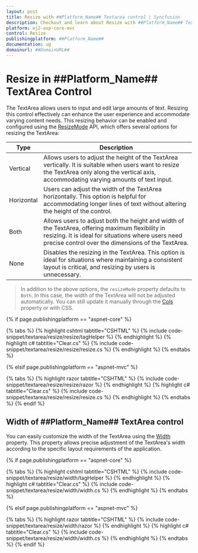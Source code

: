 ```yaml
---
layout: post
title: Resize with ##Platform_Name## Textarea control | Syncfusion
description: Checkout and learn about Resize with ##Platform_Name## Textarea control of Syncfusion Essential JS 2 and more details.
platform: ej2-asp-core-mvc
control: Resize
publishingplatform: ##Platform_Name##
documentation: ug
domainurl: ##DomainURL##
---
```


# Resize in ##Platform_Name## TextArea Control

The TextArea allows users to input and edit large amounts of text. Resizing this control effectively can enhance the user experience and accommodate varying content needs. This resizing behavior can be enabled and configured using the [ResizeMode](https://help.syncfusion.com/cr/aspnetcore-js2/Syncfusion.EJ2.Inputs.TextArea.html#Syncfusion_EJ2_Inputs_TextArea_ResizeMode) API, which offers several options for resizing the TextArea:

| Type  | Description |
| -- | -- |
| Vertical  | Allows users to adjust the height of the TextArea vertically. It is suitable when users want to resize the TextArea only along the vertical axis, accommodating varying amounts of text input. |
| Horizontal | Users can adjust the width of the TextArea horizontally. This option is helpful for accommodating longer lines of text without altering the height of the control. |
| Both | Allows users to adjust both the height and width of the TextArea, offering maximum flexibility in resizing. It is ideal for situations where users need precise control over the dimensions of the TextArea. |
| None | Disables the resizing in the TextArea. This option is ideal for situations where maintaining a consistent layout is critical, and resizing by users is unnecessary. |

> In addition to the above options, the `resizeMode` property defaults to `Both`. In this case, the width of the TextArea will not be adjusted automatically. You can still update it manually through the [Cols](https://help.syncfusion.com/cr/aspnetcore-js2/Syncfusion.EJ2.Inputs.TextArea.html#Syncfusion_EJ2_Inputs_TextArea_Cols) property or with CSS.

{% if page.publishingplatform == "aspnet-core" %}

{% tabs %}
{% highlight cshtml tabtitle="CSHTML" %}
{% include code-snippet/textarea/resize/resize/tagHelper %}
{% endhighlight %}
{% highlight c# tabtitle="Clear.cs" %}
{% include code-snippet/textarea/resize/resize/resize.cs %}
{% endhighlight %}
{% endtabs %}

{% elsif page.publishingplatform == "aspnet-mvc" %}

{% tabs %}
{% highlight razor tabtitle="CSHTML" %}
{% include code-snippet/textarea/resize/resize/razor %}
{% endhighlight %}
{% highlight c# tabtitle="Clear.cs" %}
{% include code-snippet/textarea/resize/resize/resize.cs %}
{% endhighlight %}
{% endtabs %}
{% endif %}

## Width of ##Platform_Name## TextArea control

You can easily customize the width of the TextArea using the [Width](https://help.syncfusion.com/cr/aspnetcore-js2/Syncfusion.EJ2.Inputs.TextArea.html#Syncfusion_EJ2_Inputs_TextArea_Width) property. This property allows precise adjustment of the TextArea's width according to the specific layout requirements of the application.

{% if page.publishingplatform == "aspnet-core" %}

{% tabs %}
{% highlight cshtml tabtitle="CSHTML" %}
{% include code-snippet/textarea/resize/width/tagHelper %}
{% endhighlight %}
{% highlight c# tabtitle="Clear.cs" %}
{% include code-snippet/textarea/resize/width/width.cs %}
{% endhighlight %}
{% endtabs %}

{% elsif page.publishingplatform == "aspnet-mvc" %}

{% tabs %}
{% highlight razor tabtitle="CSHTML" %}
{% include code-snippet/textarea/resize/width/razor %}
{% endhighlight %}
{% highlight c# tabtitle="Clear.cs" %}
{% include code-snippet/textarea/resize/width/width.cs %}
{% endhighlight %}
{% endtabs %}
{% endif %}
